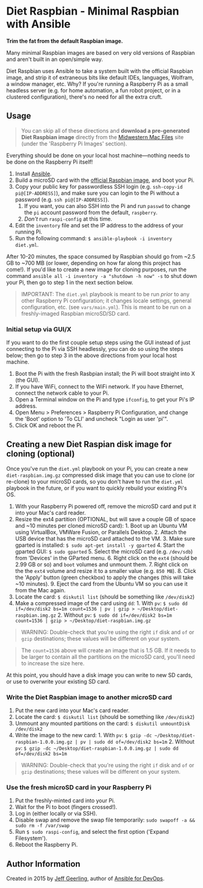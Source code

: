 # Diet Raspbian - Minimal Raspbian with Ansible

**Trim the fat from the default Raspbian image.**

Many minimal Raspbian images are based on very old versions of Raspbian and aren't built in an open/simple way.

Diet Raspbian uses Ansible to take a system built with the official Raspbian image, and strip it of extraneous bits like default IDEs, languages, Wolfram, a window manager, etc. Why? If you're running a Raspberry Pi as a small headless server (e.g. for home automation, a fun robot project, or in a clustered configuration), there's no need for all the extra cruft.

## Usage

> You can skip all of these directions and **download a pre-generated Diet Raspbian image** directly from the [Midwestern Mac Files](http://files.midwesternmac.com/#raspberry-pi-images) site (under the 'Raspberry Pi Images' section).

Everything should be done on your local host machine—nothing needs to be done on the Raspberry Pi itself!

  1. Install [Ansible](http://docs.ansible.com/intro_installation.html).
  2. Build a microSD card with the [official Raspbian image](http://www.raspberrypi.org/downloads/), and boot your Pi.
  3. Copy your public key for passwordless SSH login (e.g. `ssh-copy-id pi@[IP-ADDRESS]`), and make sure you can login to the Pi without a password (e.g. `ssh pi@[IP-ADDRESS]`).
      1. If you want, you can also SSH into the Pi and run `passwd` to change the `pi` account password from the default, `raspberry`.
      2. *Don't* run `raspi-config` at this time.
  3. Edit the `inventory` file and set the IP address to the address of your running Pi.
  4. Run the following command: `$ ansible-playbook -i inventory diet.yml`.

After 10-20 minutes, the space consumed by Raspbian should go from ~2.5 GB to ~700 MB (or lower, depending on how far along this project has come!). If you'd like to create a new image for cloning purposes, run the command `ansible all -i inventory -a "shutdown -h now" -s` to shut down your Pi, then go to step 1 in the next section below.

> IMPORTANT: The `diet.yml` playbook is meant to be run *prior* to any other Raspberry Pi configuration; it changes locale settings, general configuration, etc. (see `vars/main.yml`). This is meant to be run on a freshly-imaged Raspbian microSD/SD card.

### Initial setup via GUI/X

If you want to do the first couple setup steps using the GUI instead of just connecting to the Pi via SSH headlessly, you can do so using the steps below; then go to step 3 in the above directions from your local host machine.

  1. Boot the Pi with the fresh Rasbpian install; the Pi will boot straight into X (the GUI).
  2. If you have WiFi, connect to the WiFi network. If you have Ethernet, connect the network cable to your Pi.
  3. Open a Terminal window on the Pi and type `ifconfig`, to get your Pi's IP address.
  4. Open Menu > Preferences > Raspberry Pi Configuration, and change the 'Boot' option to 'To CLI' and uncheck "Login as user 'pi'".
  5. Click OK and reboot the Pi.

## Creating a new Diet Raspian disk image for cloning (optional)

Once you've run the `diet.yml` playbook on your Pi, you can create a new `diet-raspbian.img.gz` compressed disk image that you can use to clone (or re-clone) to your microSD cards, so you don't have to run the `diet.yml` playbook in the future, or if you want to quickly rebuild your existing Pi's OS.

  1. With your Raspberry Pi powered off, remove the microSD card and put it into your Mac's card reader.
  2. Resize the ext4 partition (OPTIONAL, but will save a couple GB of space and ~10 minutes per cloned microSD card):
    1. Boot up an Ubuntu VM using VirtualBox, VMWare Fusion, or Parallels Desktop.
    2. Attach the USB device that has the microSD card attached to the VM.
    3. Make sure gparted is installed: `$ sudo apt-get install -y gparted`
    4. Start the gparted GUI: `$ sudo gparted`
    5. Select the microSD card (e.g. `/dev/sdb`) from 'Devices' in the GParted menu.
    6. Right click on the `ext4` (should be 2.99 GB or so) and `boot` volumes and unmount them.
    7. Right click on the the `ext4` volume and resize it to a smaller value (e.g. `850 MB`).
    8. Click the 'Apply' button (green checkbox) to apply the changes (this will take ~10 minutes).
    9. Eject the card from the Ubuntu VM so you can use it from the Mac again.
  3. Locate the card: `$ diskutil list` (should be something like `/dev/disk2`)
  4. Make a compressed image of the card using `dd`:
    1. With `pv`: `$ sudo dd if=/dev/disk2 bs=1m count=1536 | pv | gzip > ~/Desktop/diet-raspbian.img.gz`
    2. Without `pv`: `$ sudo dd if=/dev/disk2 bs=1m count=1536 | gzip > ~/Desktop/diet-raspbian.img.gz`

> WARNING: Double-check that you're using the right `if` disk and `of` or `gzip` destinations; these values will be different on your system.

> The `count=1536` above will create an image that is 1.5 GB. If it needs to be larger to contain all the partitions on the microSD card, you'll need to increase the size here.

At this point, you should have a disk image you can write to new SD cards, or use to overwrite your existing SD card.

### Write the Diet Raspbian image to another microSD card

  1. Put the new card into your Mac's card reader.
  2. Locate the card: `$ diskutil list` (should be something like `/dev/disk2`)
  3. Unmount any mounted partitions on the card: `$ diskutil unmountDisk /dev/disk2`
  3. Write the image to the new card:
    1. With `pv`: `$ gzip -dc ~/Desktop/diet-raspbian-1.0.0.img.gz | pv | sudo dd of=/dev/disk2 bs=1m`
    2. Without `pv`: `$ gzip -dc ~/Desktop/diet-raspbian-1.0.0.img.gz | sudo dd of=/dev/disk2 bs=1m`

> WARNING: Double-check that you're using the right `if` disk and `of` or `gzip` destinations; these values will be different on your system.

### Use the fresh microSD card in your Raspberry Pi

  1. Put the freshly-minted card into your Pi.
  2. Wait for the Pi to boot (fingers crossed!).
  3. Log in (either locally or via SSH).
  4. Disable swap and remove the swap file temporarily: `sudo swapoff -a && sudo rm -f /var/swap`
  4. Run `$ sudo raspi-config`, and select the first option ('Expand Filesystem').
  5. Reboot the Raspberry Pi.

## Author Information

Created in 2015 by [Jeff Geerling](http://jeffgeerling.com/), author of [Ansible for DevOps](http://ansiblefordevops.com/).
